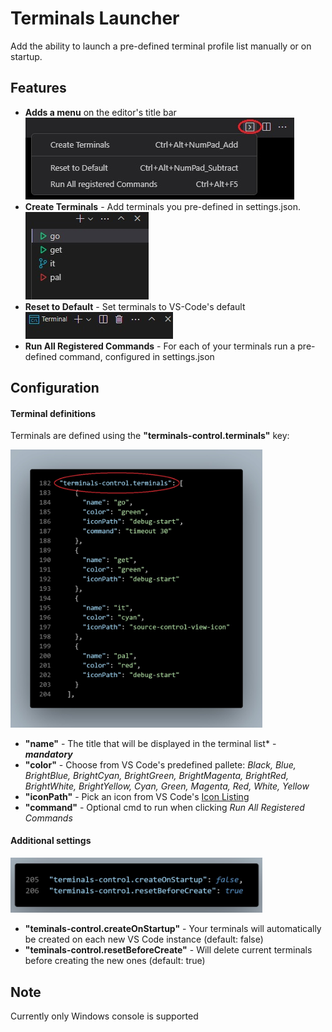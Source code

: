 # Terminals Launcher

Add the ability to launch a pre-defined terminal profile list manually or on startup.

## Features

* **Adds a menu** on the editor's title bar ![New Menu Button](./resources/opened-menu.jpg)
* **Create Terminals** - Add terminals you pre-defined in settings.json.
![Create Terminals](./resources/created-terminals.jpg)
* **Reset to Default** - Set terminals to VS-Code's default
![Reset to Default](./resources/default-terminals.jpg)
* **Run All Registered Commands** - For each of your terminals run a pre-defined command, configured in settings.json

## Configuration
#### Terminal definitions
Terminals are defined using the **"terminals-control.terminals"** key:

<div style="width: 80%;">

![Configurations](./resources/new-settings-terminals.jpg)
</div>

* **"name"** - The title that will be displayed in the terminal list* - ***mandatory***
* **"color"** - Choose from VS Code's predefined pallete:
*Black,
Blue,
BrightBlue,
BrightCyan,
BrightGreen,
BrightMagenta,
BrightRed,
BrightWhite,
BrightYellow,
Cyan,
Green,
Magenta,
Red,
White,
Yellow*
* **"iconPath"** - Pick an icon from VS Code's [Icon Listing](https://code.visualstudio.com/api/references/icons-in-labels#icon-listing)
* **"command"** - Optional cmd to run when clicking *Run All Registered Commands* 

#### Additional settings
<div style="width:80%;">

![Configurations](./resources/new-settings-additional.jpg)
</div>

* **"teminals-control.createOnStartup"** - Your terminals will automatically be created on each new VS Code instance (default: false)
* **"teminals-control.resetBeforeCreate"** - Will delete current terminals before creating the new ones (default: true)


## Note

Currently only Windows console is supported


